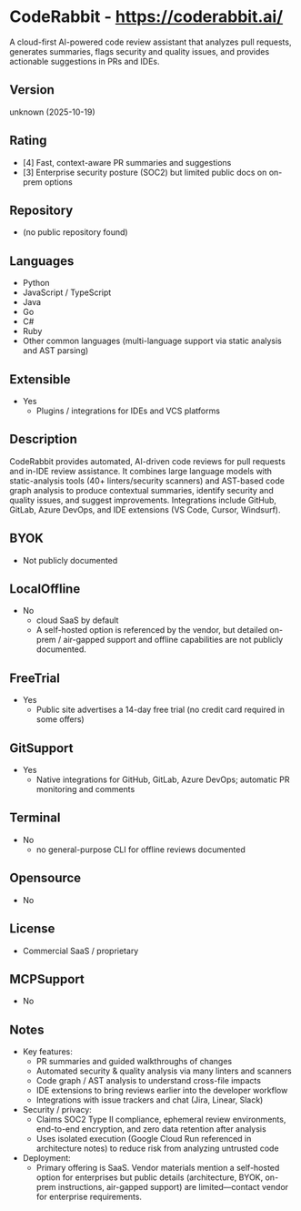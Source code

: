 # CodeRabbit - https://coderabbit.ai/
A cloud-first AI-powered code review assistant that analyzes pull requests, generates summaries, flags security and quality issues, and provides actionable suggestions in PRs and IDEs.
## Version
unknown (2025-10-19)
## Rating
- [4] Fast, context-aware PR summaries and suggestions
- [3] Enterprise security posture (SOC2) but limited public docs on on-prem options
## Repository
- (no public repository found)
## Languages
- Python
- JavaScript / TypeScript
- Java
- Go
- C#
- Ruby
- Other common languages (multi-language support via static analysis and AST parsing)
## Extensible
- Yes
  - Plugins / integrations for IDEs and VCS platforms
## Description
CodeRabbit provides automated, AI-driven code reviews for pull requests and in-IDE review assistance. It combines large language models with static-analysis tools (40+ linters/security scanners) and AST-based code graph analysis to produce contextual summaries, identify security and quality issues, and suggest improvements. Integrations include GitHub, GitLab, Azure DevOps, and IDE extensions (VS Code, Cursor, Windsurf).
## BYOK
- Not publicly documented
## LocalOffline
- No 
  - cloud SaaS by default
  - A self-hosted option is referenced by the vendor, but detailed on-prem / air-gapped support and offline capabilities are not publicly documented.
## FreeTrial
- Yes
  - Public site advertises a 14-day free trial (no credit card required in some offers)
## GitSupport
- Yes
  - Native integrations for GitHub, GitLab, Azure DevOps; automatic PR monitoring and comments
## Terminal
- No
  - no general-purpose CLI for offline reviews documented
## Opensource
- No
## License
- Commercial SaaS / proprietary
## MCPSupport
- No
## Notes
- Key features:
  - PR summaries and guided walkthroughs of changes
  - Automated security & quality analysis via many linters and scanners
  - Code graph / AST analysis to understand cross-file impacts
  - IDE extensions to bring reviews earlier into the developer workflow
  - Integrations with issue trackers and chat (Jira, Linear, Slack)
- Security / privacy:
  - Claims SOC2 Type II compliance, ephemeral review environments, end-to-end encryption, and zero data retention after analysis
  - Uses isolated execution (Google Cloud Run referenced in architecture notes) to reduce risk from analyzing untrusted code
- Deployment:
  - Primary offering is SaaS. Vendor materials mention a self-hosted option for enterprises but public details (architecture, BYOK, on-prem instructions, air-gapped support) are limited—contact vendor for enterprise requirements.


